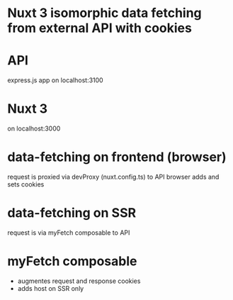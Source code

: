 # Nuxt 3 isomorphic data fetching from external API with cookies

# API

express.js app on localhost:3100

# Nuxt 3

on localhost:3000

# data-fetching on frontend (browser)

request is proxied via devProxy (nuxt.config.ts) to API
browser adds and sets cookies

# data-fetching on SSR

request is via myFetch composable to API

# myFetch composable

- augmentes request and response cookies
- adds host on SSR only
